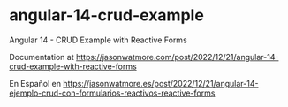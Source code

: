 # angular-14-crud-example

Angular 14 - CRUD Example with Reactive Forms

Documentation at https://jasonwatmore.com/post/2022/12/21/angular-14-crud-example-with-reactive-forms

En Español en https://jasonwatmore.es/post/2022/12/21/angular-14-ejemplo-crud-con-formularios-reactivos-reactive-forms